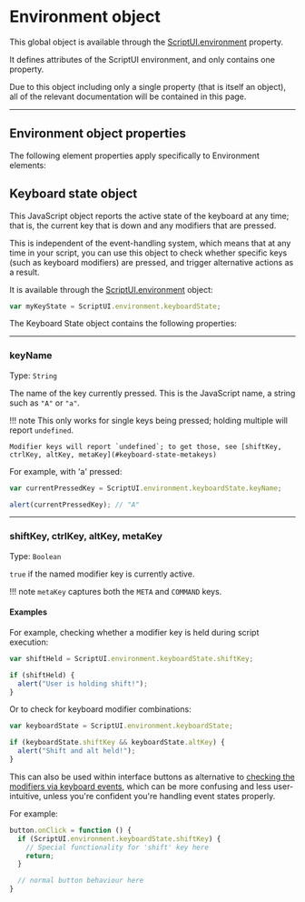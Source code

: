 # Environment object

This global object is available through the [ScriptUI.environment](scriptui-class.md#scriptui-environment) property.

It defines attributes of the ScriptUI environment, and only contains one property.

Due to this object including only a single property (that is itself an object), all of the relevant documentation will be contained in this page.

---

## Environment object properties

The following element properties apply specifically to Environment elements:

## Keyboard state object

This JavaScript object reports the active state of the keyboard at any time; that is, the current key that is down and any modifiers that are pressed.

This is independent of the event-handling system, which means that at any time in your script, you can use this object to check whether specific keys (such as keyboard modifiers) are pressed, and trigger alternative actions as a result.

It is available through the [ScriptUI.environment](scriptui-class.md#scriptui-environment) object:

```javascript
var myKeyState = ScriptUI.environment.keyboardState;
```

The Keyboard State object contains the following properties:

---

### keyName

Type: `String`

The name of the key currently pressed. This is the JavaScript name, a string such as `"A"` or `"a"`.

!!! note
    This only works for single keys being pressed; holding multiple will report `undefined`.

    Modifier keys will report `undefined`; to get those, see [shiftKey, ctrlKey, altKey, metaKey](#keyboard-state-metakeys)

For example, with 'a' pressed:

```javascript
var currentPressedKey = ScriptUI.environment.keyboardState.keyName;

alert(currentPressedKey); // "A"
```

---

### shiftKey, ctrlKey, altKey, metaKey

Type: `Boolean`

`true` if the named modifier key is currently active.

!!! note
    `metaKey` captures both the `META` and `COMMAND` keys.

#### Examples

For example, checking whether a modifier key is held during script execution:

```javascript
var shiftHeld = ScriptUI.environment.keyboardState.shiftKey;

if (shiftHeld) {
  alert("User is holding shift!");
}
```

Or to check for keyboard modifier combinations:

```javascript
var keyboardState = ScriptUI.environment.keyboardState;

if (keyboardState.shiftKey && keyboardState.altKey) {
  alert("Shift and alt held!");
}
```

This can also be used within interface buttons as alternative to [checking the modifiers via keyboard events](event-handling.md#keyboardevent-object-getmodifierstate), which can be more confusing and less user-intuitive, unless you're confident you're handling event states properly.

For example:

```javascript
button.onClick = function () {
  if (ScriptUI.environment.keyboardState.shiftKey) {
    // Special functionality for 'shift' key here
    return;
  }

  // normal button behaviour here
}
```
